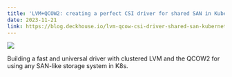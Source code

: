 ```yaml
---
title: 'LVM+QCOW2: creating a perfect CSI driver for shared SAN in Kubernetes'
date: 2023-11-21
link: https://blog.deckhouse.io/lvm-qcow-csi-driver-shared-san-kubernetes-81455201590e
---
```


![](https://miro.medium.com/v2/resize:fit:1400/format:webp/1*19x5GB1vrtTD02ScSUBYSg.png)

Building a fast and universal driver with clustered LVM and the QCOW2 for using any SAN-like storage system in K8s.

<!--more-->
